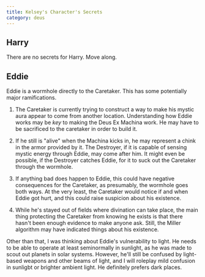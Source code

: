 ```yaml
---
title: Kelsey's Character's Secrets
category: deus
---
```

## Harry
There are no secrets for Harry.  Move along.

## Eddie
Eddie is a wormhole directly to the Caretaker.  This has some potentially major ramifications.

1. The Caretaker is currently trying to construct a way to make his mystic aura appear to come from another location.  Understanding how Eddie works may be *key* to making the Deus Ex Machina work.  He may have to be sacrificed to the caretaker in order to build it.

2. If he still is &quot;alive&quot; when the Machina kicks in, he may represent a chink in the armor provided by it.  The Destroyer, if it is capable of sensing mystic energy through Eddie, may come after him.  It might even be possible, if the Destroyer catches Eddie, for it to suck out the Caretaker through the wormhole.

3. If anything bad does happen to Eddie, this could have negative consequences for the Caretaker, as presumably, the wormhole goes both ways.  At the very least, the Caretaker would notice if and when Eddie got hurt, and this could raise suspicion about his existence.

4. While he's stayed out of fields where divination can take place, the main thing protecting the Caretaker from knowing he exists is that there hasn't been enough evidence to make anyone ask.  Still, the Miller algorithm may have indicated things about his existence.

Other than that, I was thinking about Eddie's vulnerability to light.  He needs to be able to operate at least seminormally in sunlight, as he was made to scout out planets in solar systems.  However, he'll still be confused by light-based weapons and other beams of light, and I will roleplay mild confusion in sunligbt or brighter ambient light.  He definitely prefers dark places.
